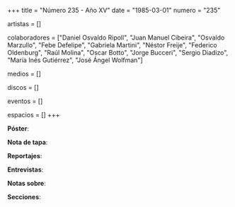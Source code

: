 +++
title = "Número 235 - Año XV"
date = "1985-03-01"
numero = "235"

artistas = []

colaboradores = ["Daniel Osvaldo Ripoll", "Juan Manuel Cibeira", "Osvaldo Marzullo", "Febe Defelipe", "Gabriela Martini", "Néstor Freije", "Federico Oldenburg", "Raúl Molina", "Oscar Botto", "Jorge Bucceri", "Sergio Diadizo", "María Inés Gutiérrez", "José Ángel Wolfman"]

medios = []

discos = []

eventos = []

espacios = []
+++

**Póster**: 

**Nota de tapa**: 

**Reportajes**: 

**Entrevistas**: 

**Notas sobre**:

**Secciones**:
